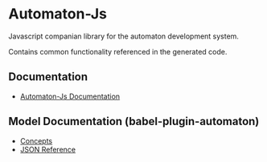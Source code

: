 # Automaton-Js

Javascript companian library for the automaton development system.

Contains common functionality referenced in the generated code.

## Documentation

 * [Automaton-Js Documentation](https://quinscape.github.io/automaton-js/)
 
## Model Documentation (babel-plugin-automaton)
 
 * [Concepts](https://github.com/quinscape/babel-plugin-automaton/blob/master/docs/concepts.md)
 * [JSON Reference](https://github.com/quinscape/babel-plugin-automaton/blob/master/docs/reference.md)

 

 
